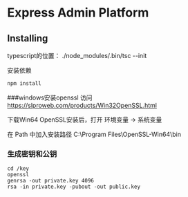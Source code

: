 
# Express Admin Platform

## Installing

typescript的位置： ./node_modules/.bin/tsc --init

安装依赖

```bash
npm install
```

###windows安装openssl
访问 https://slproweb.com/products/Win32OpenSSL.html

下载Win64 OpenSSL安装后，打开 环境变量 -> 系统变量

在 Path 中加入安装路径 C:\Program Files\OpenSSL-Win64\bin

### 生成密钥和公钥
```
cd /key
openssl
genrsa -out private.key 4096
rsa -in private.key -pubout -out public.key
```
